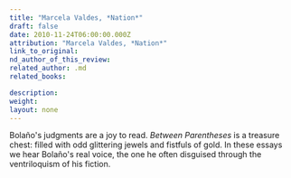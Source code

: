 ```yaml
---
title: "Marcela Valdes, *Nation*"
draft: false
date: 2010-11-24T06:00:00.000Z
attribution: "Marcela Valdes, *Nation*"
link_to_original:
nd_author_of_this_review:
related_author: .md
related_books:

description:
weight:
layout: none
---
```

Bolaño's judgments are a joy to read. *Between Parentheses* is a treasure chest: filled with odd glittering jewels and fistfuls of gold. In these essays we hear Bolaño's real voice, the one he often disguised through the ventriloquism of his fiction.

